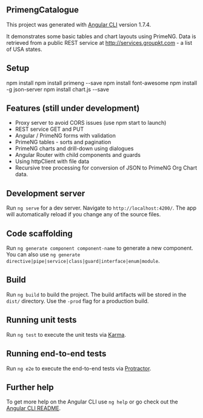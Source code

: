 ## PrimengCatalogue

This project was generated with [Angular CLI](https://github.com/angular/angular-cli) version 1.7.4.

It demonstrates some basic tables and chart layouts using PrimeNG.  Data is retrieved from a public REST service at http://services.groupkt.com - a list of USA states.

## Setup

npm install 
npm install primeng --save
npm install font-awesome
npm install -g json-server
npm install chart.js --save

## Features (still under development)

* Proxy server to avoid CORS issues (use npm start to launch)
* REST service GET and PUT
* Angular / PrimeNG forms with validation
* PrimeNG tables - sorts and pagination
* PrimeNG charts and drill-down using dialogues
* Angular Router with child components and guards
* Using httpClient with file data
* Recursive tree processing for conversion of JSON to PrimeNG Org Chart data.


## Development server

Run `ng serve` for a dev server. Navigate to `http://localhost:4200/`. The app will automatically reload if you change any of the source files.

## Code scaffolding

Run `ng generate component component-name` to generate a new component. You can also use `ng generate directive|pipe|service|class|guard|interface|enum|module`.

## Build

Run `ng build` to build the project. The build artifacts will be stored in the `dist/` directory. Use the `-prod` flag for a production build.

## Running unit tests

Run `ng test` to execute the unit tests via [Karma](https://karma-runner.github.io).

## Running end-to-end tests

Run `ng e2e` to execute the end-to-end tests via [Protractor](http://www.protractortest.org/).

## Further help

To get more help on the Angular CLI use `ng help` or go check out the [Angular CLI README](https://github.com/angular/angular-cli/blob/master/README.md).
